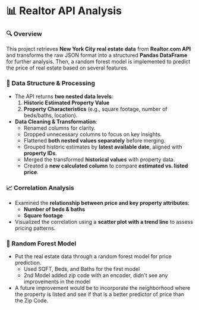 # 📊 Realtor API Analysis  

### 🔍 Overview  
This project retrieves **New York City real estate data** from **Realtor.com API** and transforms the raw JSON format into a structured **Pandas DataFrame** for further analysis. 
Then, a random forest model is implemented to predict the price of real estate based on several features. 

### 🏡 Data Structure & Processing  
- The API returns **two nested data levels**:  
  1. **Historic Estimated Property Value**  
  2. **Property Characteristics** (e.g., square footage, number of beds/baths, location).  
- **Data Cleaning & Transformation**:  
  - Renamed columns for clarity.  
  - Dropped unnecessary columns to focus on key insights.  
  - Flattened **both nested values separately** before merging.  
  - Grouped historic estimates by **latest available date**, aligned with **property IDs**.  
  - Merged the transformed **historical values** with property data.  
  - Created a **new calculated column** to compare **estimated vs. listed price**.  

### 📈 Correlation Analysis  
- Examined the **relationship between price and key property attributes**:  
  - **Number of beds & baths**  
  - **Square footage**  
- Visualized the correlation using a **scatter plot with a trend line** to assess pricing patterns.

### 🌳 Random Forest Model
- Put the real estate data through a random forest model for price prediction.
    - Used SQFT, Beds, and Baths for the first model
    - 2nd Model added zip code with an encoder, didn't see any improvements in the model
- A future improvement would be to incorporate the neighborhood where the property is listed and see if that is a better predictor of price than the Zip Code.

